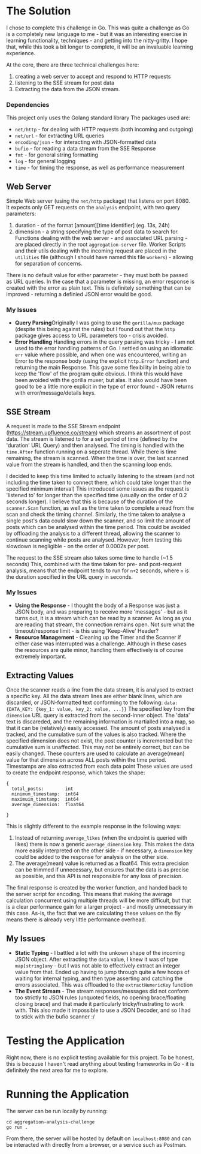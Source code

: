 # The Solution

I chose to complete this challenge in Go. This was quite a challenge as Go is a completely new language to me - but it was an interesting exercise in learning functionality, techniques - and getting into the nitty-gritty. I hope that, while this took a bit longer to complete, it will be an invaluable learning experience.

At the core, there are three technical challenges here: 
  1. creating a web server to accept and respond to HTTP requests
  2. listening to the SSE stream for post data
  3. Extracting the data from the JSON stream. 

### Dependencies
This project only uses the Golang standard library
The packages used are:
- `net/http` - for dealing with HTTP requests (both incoming and outgoing)
- `net/url` - for extracting URL queries
- `encoding/json` - for interacting with JSON-formatted data
- `bufio` - for reading a data stream from the SSE Response
- `fmt` - for general string formatting
- `log` - for general logging
- `time` - for timing the response, as well as performance measurement 


## Web Server

Simple Web server (using the `net/http` package) that listens on port 8080.  
It expects only GET requests on the `analysis` endpoint, with two query parameters:

1. duration - of the format [amount][time identifier] (eg. 13s, 24h)
2. dimension - a string specifying the type of post data to search for.
   Functions dealing with the web server - and associated URL parsing - are placed directly in the root `aggregation-server` file. Worker Scripts and their utils dealing with the incoming request are placed in the `utilities` file (although I should have named this file `workers`) - allowing for separation of concerns.

There is no default value for either parameter - they must both be passed as URL queries. In the case that a parameter is missing, an error response is created with the error as plain text. This is definitely something that can be improved - returning a definied JSON error would be good. 


### My Issues

- **Query Parsing**Originally I was going to use the `gorilla/mux` package (despite this being against the rules) but I found out that the `http` package gives access to URL parameters too - crisis avoided.
- **Error Handling** Handling errors in the query parsing was tricky - I am not used to the error handling patterns of Go. I settled on using an idiomatic `err` value where possible, and when one was encountered, writing an Error to the response body (using the explicit `http.Error` function) and returning the main Response. This gave some flexibility in being able to keep the 'flow' of the program quite obvious. I think this would have been avoided with the gorilla muxer, but alas.
  It also would have been good to be a little more explicit in the type of error found - JSON returns with error/message/details keys.

## SSE Stream

A request is made to the SSE Stream endpoint (https://stream.upfluence.co/stream) which streams an assortment of post data. The stream is listened to for a set period of time (defined by the 'duration' URL Query) and then analysed. 
The timing is handled with the `time.After` function running on a seperate thread. While there is time remaining, the stream is scanned. When the time is over, the last scanned value from the stream is handled, and then the scanning loop ends.
 
I decided to keep this time limited to actually listening to the stream (and not including the time taken to connect there, which could take longer than the specified minimum interval) This introduced some issues as the request is 'listened to' for longer than the specified time (usually on the order of 0.2 seconds longer). I believe that this is because of the duration of the `scanner.Scan` function, as well as the time taken to complete a read from the scan and check the timing channel. 
Similarly, the time taken to analyse a single post's data could slow down the scanner, and so limit the amount of posts which can be analysed within the time period. This could be avoided by offloading the analysis to a different thread, allowing the scanner to continue scanning while posts are analysed. However, from testing this slowdown is negligible - on the order of 0.0002s per post. 

The request to the SSE stream also takes some time to handle (~1.5 seconds) This, combined with the time taken for pre- and post-request analysis, means that the endpoint tends to run for `n+2` seconds, where `n` is the duration specified in the URL query in seconds. 

### My Issues

- **Using the Response** - I thought the body of a Response was just a JSON body, and was preparing to receive more 'messages' - but as it turns out, it is a stream which can be read by a scanner. As long as you are reading that stream, the connection remains open. Not sure what the timeout/response limit - is this using 'Keep-Alive' Header?
- **Resource Management** - Cleaning up the Timer and the Scanner if either case was interrupted was a challenge. Although in these cases the resources are quite minor, handling them effectively is of course extremely important.


## Extracting Values 
Once the scanner reads a line from the data stream, it is analysed to extract a specific key. All the data stream lines are either blank lines, which are discarded, or JSON-formatted text conforming to the following: 
`data: {DATA_KEY: {key_1: value, key_2: value, ...}}`
The specified key from the `dimension` URL query is extracted from the second-inner object. The 'data' text is discareded, and the remaining information is martialled into a map, so that it can be (relatively) easily accessed. 
The amount of posts analysed is tracked, and the cumulative sum of the values is also tracked. Where the specified dimension does not exist, the post counter is incremented but the cumulative sum is unaffected. This may not be entirely correct, but can be easily changed. These counters are used to calculate an average(mean) value for that dimension across ALL posts within the time period. 
Timestamps are also extracted from each data point
These values are used to create the endpoint response, which takes the shape: 
```
{
  total_posts:        int
  minimum_timestamp:  int64
  maximuim_timstamp:  int64
  average_dimension:  float64
  
}
```
This is slightly different to the example response in the following ways: 
1. Instead of returning `average_likes` (when the endpoint is queried with likes) there is now a generic `average_dimension` key. This makes the data more easily interpreted on the other side - if necessary, a `dimension` key could be added to the response for analysis on the other side. 
2. The average(mean) value is returned as a float64. This extra precision can be trimmed if unnecessary, but ensures that the data is as precise as possible, and this API is not responsible for any loss of precision. 

The final response is created by the worker function, and handed back to the server script for encoding. This means that making the  average calculation concurrent using multiple threads will be more difficult, but that is a clear performance gain for a larger project - and mostly unnecessary in this case. As-is, the fact that we are calculating these values on the fly means there is already very little performance overhead. 

## My Issues
- **Static Typing** - I battled a lot with the unkown shape of the incoming JSON object. After extracting the `data` value, I knew it was of type `map[string]any` - but I was not able to effectively extract an integer value from that. Ended up having to jump through quite a few hoops of waiting for internal typing, and then type asserting and catching the errors associated. This was offloaded to the `extractNumericKey` function
- **The Event Stream** - The stream responses/messages did not conform too strictly to JSON rules (unquoted fields, no opening brace/floating closing brace) and that made it particularly tricky/frustrating to work with. This also made it impossible to use a JSON Decoder, and so I had to stick with the bufio scanner :/


# Testing the Application
Right now, there is no explicit testing available for this project. 
To be honest, this is because I haven't read anything about testing frameworks in Go - it is definitely the next area for me to explore. 

# Running the Application
The server can be run locally by running: 
```
cd aggregation-analysis-challenge
go run .
```

From there, the server will be hosted by default on `localhost:8080` and can be interacted with directly from a browser, or a service such as Postman. 